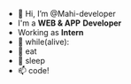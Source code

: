 - 👋 Hi, I’m @Mahi-developer
- I'm a **WEB & APP** **Developer** 
- Working as **Intern**
- 👀 while(alive):  
- 🌱     eat
- 💞️     sleep
- 📫     code!

<!---
Mahi-developer/Mahi-developer is a ✨ special ✨ repository because its `README.md` (this file) appears on your GitHub profile.
You can click the Preview link to take a look at your changes.
--->
